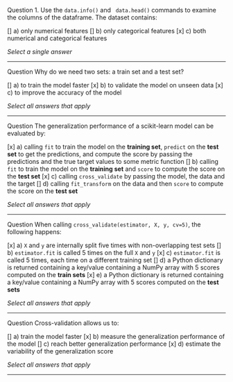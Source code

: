 Question 1. Use the `data.info()` and ` data.head()` commands to examine the columns of
the dataframe. The dataset contains:

[] a) only numerical features
[] b) only categorical features
[x] c) both numerical and categorical features

_Select a single answer_

---

Question
Why do we need two sets: a train set and a test set?

[] a) to train the model faster
[x] b) to validate the model on unseen data
[x] c) to improve the accuracy of the model


_Select all answers that apply_

---
Question
The generalization performance of a scikit-learn model can be evaluated by:

[x] a) calling `fit` to train the model on the **training set**, `predict` on the
  **test set** to get the predictions, and compute the score by passing the
  predictions and the true target values to some metric function
[] b) calling `fit` to train the model on the **training set** and `score` to compute
  the score on the **test set**
[x] c) calling `cross_validate` by passing the model, the data and the target
[] d) calling `fit_transform` on the data and then `score` to compute
  the score on the **test set**

_Select all answers that apply_

---
Question
When calling `cross_validate(estimator, X, y, cv=5)`, the following happens:

[x] a) `X` and `y` are internally split five times with non-overlapping test sets
[] b) `estimator.fit` is called 5 times on the full `X` and `y`
[x] c) `estimator.fit` is called 5 times, each time on a different training set
[] d) a Python dictionary is returned containing a key/value containing a NumPy
  array with 5 scores computed on the **train sets**
[x] e) a Python dictionary is returned containing a key/value containing a NumPy
  array with 5 scores computed on the **test sets**

_Select all answers that apply_

---
Question
Cross-validation allows us to:

[] a) train the model faster
[x] b) measure the generalization performance of the model
[] c) reach better generalization performance
[x] d) estimate the variability of the generalization score

_Select all answers that apply_

---
